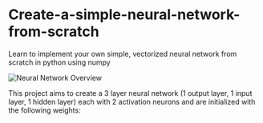 # Create-a-simple-neural-network-from-scratch
Learn to implement your own simple, vectorized neural network from scratch in python using numpy

![Neural Network Overview](https://matthewmazur.files.wordpress.com/2018/03/neural_network-7.png)  

This project aims to create a 3 layer neural network (1 output layer, 1 input layer, 1 hidden layer) each with 2 activation neurons and are initialized with the following weights:


